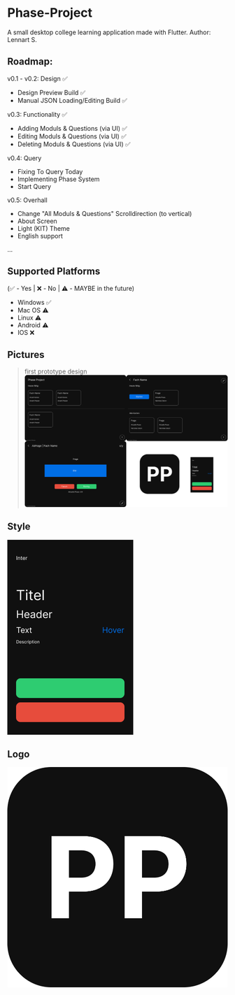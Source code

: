 # Phase-Project
A small desktop college learning application made with Flutter.
Author: Lennart S.

## Roadmap:
v0.1 - v0.2: Design :white_check_mark:
- Design Preview Build :white_check_mark:
- Manual JSON Loading/Editing Build :white_check_mark:

v0.3: Functionality :white_check_mark:
- Adding Moduls & Questions (via UI) :white_check_mark:
- Editing Moduls & Questions (via UI) :white_check_mark:
- Deleting Moduls & Questions (via UI) :white_check_mark:

v0.4: Query
- Fixing To Query Today
- Implementing Phase System
- Start Query

v0.5: Overhall
- Change "All Moduls & Questions" Scrolldirection (to vertical)
- About Screen
- Light (KIT) Theme
- English support

...

## Supported Platforms
(:white_check_mark: - Yes | :x: - No | :warning: - MAYBE in the future)
- Windows :white_check_mark:
- Mac OS :warning:
- Linux :warning:
- Android :warning:
- IOS :x:

## Pictures
> first prototype design
![Alt text](images/Github_Preview.png?raw=false "Preview")

## Style
![Alt text](images/Palette.png?raw=false "Design Palette")

## Logo
![Alt text](images/Icon.png?raw=false "Icon")
